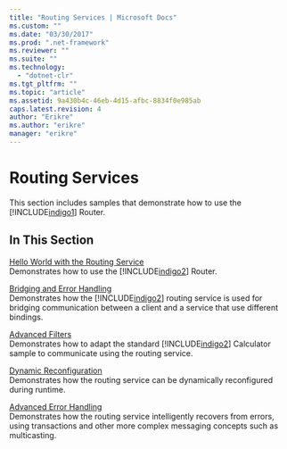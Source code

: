 ```yaml
---
title: "Routing Services | Microsoft Docs"
ms.custom: ""
ms.date: "03/30/2017"
ms.prod: ".net-framework"
ms.reviewer: ""
ms.suite: ""
ms.technology: 
  - "dotnet-clr"
ms.tgt_pltfrm: ""
ms.topic: "article"
ms.assetid: 9a430b4c-46eb-4d15-afbc-8834f0e985ab
caps.latest.revision: 4
author: "Erikre"
ms.author: "erikre"
manager: "erikre"
---
```

# Routing Services
This section includes samples that demonstrate how to use the [!INCLUDE[indigo1](../../../../includes/indigo1-md.md)] Router.  
  
## In This Section  
 [Hello World with the Routing Service](../../../../docs/framework/wcf/samples/hello-world-with-the-routing-service.md)  
 Demonstrates how to use the [!INCLUDE[indigo2](../../../../includes/indigo2-md.md)] Router.  
  
 [Bridging and Error Handling](../../../../docs/framework/wcf/samples/bridging-and-error-handling.md)  
 Demonstrates how the [!INCLUDE[indigo2](../../../../includes/indigo2-md.md)] routing service is used for bridging communication between a client and a service that use different bindings.  
  
 [Advanced Filters](../../../../docs/framework/wcf/samples/advanced-filters.md)  
 Demonstrates how to adapt the standard [!INCLUDE[indigo2](../../../../includes/indigo2-md.md)] Calculator sample to communicate using the routing service.  
  
 [Dynamic Reconfiguration](../../../../docs/framework/wcf/samples/dynamic-reconfiguration.md)  
 Demonstrates how the routing service can be dynamically reconfigured during runtime.  
  
 [Advanced Error Handling](../../../../docs/framework/wcf/samples/advanced-error-handling.md)  
 Demonstrates how the routing service intelligently recovers from errors, using transactions and other more complex messaging concepts such as multicasting.